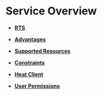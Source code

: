 # Service Overview<a name="EN-US_TOPIC_0076468592"></a>

-   **[RTS](rts.md)**  

-   **[Advantages](advantages.md)**  

-   **[Supported Resources](supported-resources.md)**  

-   **[Constraints](constraints.md)**  

-   **[Heat Client](heat-client.md)**  

-   **[User Permissions](user-permissions.md)**  


